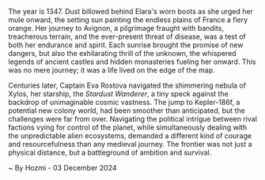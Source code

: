 
The year is 1347.  Dust billowed behind Elara's worn boots as she urged her mule onward, the setting sun painting the endless plains of France a fiery orange.  Her journey to Avignon, a pilgrimage fraught with bandits, treacherous terrain, and the ever-present threat of disease, was a test of both her endurance and spirit.  Each sunrise brought the promise of new dangers, but also the exhilarating thrill of the unknown, the whispered legends of ancient castles and hidden monasteries fueling her onward.  This was no mere journey; it was a life lived on the edge of the map.


Centuries later, Captain Eva Rostova navigated the shimmering nebula of Xylos, her starship, the *Stardust Wanderer*, a tiny speck against the backdrop of unimaginable cosmic vastness.  The jump to Kepler-186f, a potential new colony world, had been smoother than anticipated, but the challenges were far from over.  Navigating the political intrigue between rival factions vying for control of the planet, while simultaneously dealing with the unpredictable alien ecosystems, demanded a different kind of courage and resourcefulness than any medieval journey.  The frontier was not just a physical distance, but a battleground of ambition and survival.

~ By Hozmi - 03 December 2024
